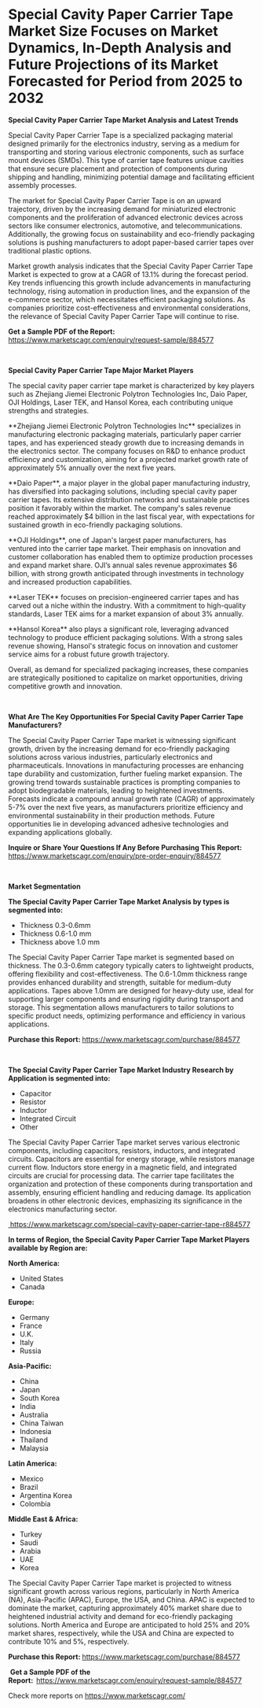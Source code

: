 <p><h1>Special Cavity Paper Carrier Tape Market Size Focuses on Market Dynamics, In-Depth Analysis and Future Projections of its Market Forecasted for Period from 2025 to 2032</h1></p><p><strong>Special Cavity Paper Carrier Tape Market Analysis and Latest Trends</strong></p>
<p><p>Special Cavity Paper Carrier Tape is a specialized packaging material designed primarily for the electronics industry, serving as a medium for transporting and storing various electronic components, such as surface mount devices (SMDs). This type of carrier tape features unique cavities that ensure secure placement and protection of components during shipping and handling, minimizing potential damage and facilitating efficient assembly processes.</p><p>The market for Special Cavity Paper Carrier Tape is on an upward trajectory, driven by the increasing demand for miniaturized electronic components and the proliferation of advanced electronic devices across sectors like consumer electronics, automotive, and telecommunications. Additionally, the growing focus on sustainability and eco-friendly packaging solutions is pushing manufacturers to adopt paper-based carrier tapes over traditional plastic options.</p><p>Market growth analysis indicates that the Special Cavity Paper Carrier Tape Market is expected to grow at a CAGR of 13.1% during the forecast period. Key trends influencing this growth include advancements in manufacturing technology, rising automation in production lines, and the expansion of the e-commerce sector, which necessitates efficient packaging solutions. As companies prioritize cost-effectiveness and environmental considerations, the relevance of Special Cavity Paper Carrier Tape will continue to rise.</p></p>
<p><strong>Get a Sample PDF of the Report:&nbsp;</strong> <a href="https://www.marketscagr.com/enquiry/request-sample/884577?utm_campaign=2041&utm_medium=2&utm_source=Github&utm_content=ia&utm_term=02042025&utm_id=special-cavity-paper-carrier-tape">https://www.marketscagr.com/enquiry/request-sample/884577</a></p>
<p>&nbsp;</p>
<p><strong>Special Cavity Paper Carrier Tape Major Market Players</strong></p>
<p><p>The special cavity paper carrier tape market is characterized by key players such as Zhejiang Jiemei Electronic Polytron Technologies Inc, Daio Paper, OJI Holdings, Laser TEK, and Hansol Korea, each contributing unique strengths and strategies.</p><p>**Zhejiang Jiemei Electronic Polytron Technologies Inc** specializes in manufacturing electronic packaging materials, particularly paper carrier tapes, and has experienced steady growth due to increasing demands in the electronics sector. The company focuses on R&D to enhance product efficiency and customization, aiming for a projected market growth rate of approximately 5% annually over the next five years.</p><p>**Daio Paper**, a major player in the global paper manufacturing industry, has diversified into packaging solutions, including special cavity paper carrier tapes. Its extensive distribution networks and sustainable practices position it favorably within the market. The company's sales revenue reached approximately $4 billion in the last fiscal year, with expectations for sustained growth in eco-friendly packaging solutions.</p><p>**OJI Holdings**, one of Japan's largest paper manufacturers, has ventured into the carrier tape market. Their emphasis on innovation and customer collaboration has enabled them to optimize production processes and expand market share. OJI’s annual sales revenue approximates $6 billion, with strong growth anticipated through investments in technology and increased production capabilities.</p><p>**Laser TEK** focuses on precision-engineered carrier tapes and has carved out a niche within the industry. With a commitment to high-quality standards, Laser TEK aims for a market expansion of about 3% annually. </p><p>**Hansol Korea** also plays a significant role, leveraging advanced technology to produce efficient packaging solutions. With a strong sales revenue showing, Hansol's strategic focus on innovation and customer service aims for a robust future growth trajectory.</p><p>Overall, as demand for specialized packaging increases, these companies are strategically positioned to capitalize on market opportunities, driving competitive growth and innovation.</p></p>
<p>&nbsp;</p>
<p><strong>What Are The Key Opportunities For Special Cavity Paper Carrier Tape Manufacturers?</strong></p>
<p><p>The Special Cavity Paper Carrier Tape market is witnessing significant growth, driven by the increasing demand for eco-friendly packaging solutions across various industries, particularly electronics and pharmaceuticals. Innovations in manufacturing processes are enhancing tape durability and customization, further fueling market expansion. The growing trend towards sustainable practices is prompting companies to adopt biodegradable materials, leading to heightened investments. Forecasts indicate a compound annual growth rate (CAGR) of approximately 5-7% over the next five years, as manufacturers prioritize efficiency and environmental sustainability in their production methods. Future opportunities lie in developing advanced adhesive technologies and expanding applications globally.</p></p>
<p><strong>Inquire or Share Your Questions If Any Before Purchasing This Report:</strong> <a href="https://www.marketscagr.com/enquiry/pre-order-enquiry/884577?utm_campaign=2041&utm_medium=2&utm_source=Github&utm_content=ia&utm_term=02042025&utm_id=special-cavity-paper-carrier-tape">https://www.marketscagr.com/enquiry/pre-order-enquiry/884577</a></p>
<p>&nbsp;</p>
<p><strong>Market Segmentation</strong></p>
<p><strong>The Special Cavity Paper Carrier Tape Market Analysis by types is segmented into:</strong></p>
<p><ul><li>Thickness 0.3-0.6mm</li><li>Thickness 0.6-1.0 mm</li><li>Thickness above 1.0 mm</li></ul></p>
<p><p>The Special Cavity Paper Carrier Tape market is segmented based on thickness. The 0.3-0.6mm category typically caters to lightweight products, offering flexibility and cost-effectiveness. The 0.6-1.0mm thickness range provides enhanced durability and strength, suitable for medium-duty applications. Tapes above 1.0mm are designed for heavy-duty use, ideal for supporting larger components and ensuring rigidity during transport and storage. This segmentation allows manufacturers to tailor solutions to specific product needs, optimizing performance and efficiency in various applications.</p></p>
<p><strong>Purchase this Report:&nbsp;</strong><a href="https://www.marketscagr.com/purchase/884577?utm_campaign=2041&utm_medium=2&utm_source=Github&utm_content=ia&utm_term=02042025&utm_id=special-cavity-paper-carrier-tape">https://www.marketscagr.com/purchase/884577</a></p>
<p>&nbsp;</p>
<p><strong>The Special Cavity Paper Carrier Tape Market Industry Research by Application is segmented into:</strong></p>
<p><ul><li>Capacitor</li><li>Resistor</li><li>Inductor</li><li>Integrated Circuit</li><li>Other</li></ul></p>
<p><p>The Special Cavity Paper Carrier Tape market serves various electronic components, including capacitors, resistors, inductors, and integrated circuits. Capacitors are essential for energy storage, while resistors manage current flow. Inductors store energy in a magnetic field, and integrated circuits are crucial for processing data. The carrier tape facilitates the organization and protection of these components during transportation and assembly, ensuring efficient handling and reducing damage. Its application broadens in other electronic devices, emphasizing its significance in the electronics manufacturing sector.</p></p>
<p><a href="https://www.marketscagr.com/special-cavity-paper-carrier-tape-r884577?utm_campaign=2041&utm_medium=2&utm_source=Github&utm_content=ia&utm_term=02042025&utm_id=special-cavity-paper-carrier-tape">&nbsp;https://www.marketscagr.com/special-cavity-paper-carrier-tape-r884577</a></p>
<p><strong>In terms of Region, the Special Cavity Paper Carrier Tape Market Players available by Region are:</strong></p>
<p>
    <p> <strong> North America: </strong>
        <ul>
            <li>United States</li>
            <li>Canada</li>
        </ul>
        </p> 
    <p> <strong> Europe: </strong>
        <ul>
            <li>Germany</li>
            <li>France</li>
            <li>U.K.</li>
            <li>Italy</li>
            <li>Russia</li>
        </ul>
        </p> 
    <p> <strong> Asia-Pacific: </strong>
        <ul>
            <li>China</li>
            <li>Japan</li>
            <li>South Korea</li>
            <li>India</li>
            <li>Australia</li>
            <li>China Taiwan</li>
            <li>Indonesia</li>
            <li>Thailand</li>
            <li>Malaysia</li>
        </ul>
        </p> 
    <p> <strong> Latin America: </strong>
        <ul>
            <li>Mexico</li>
            <li>Brazil</li>
            <li>Argentina Korea</li>
            <li>Colombia</li>
        </ul>
        </p> 
    <p> <strong> Middle East & Africa: </strong>
        <ul>
            <li>Turkey</li>
            <li>Saudi</li>
            <li>Arabia</li>
            <li>UAE</li>
            <li>Korea</li>
        </ul>
    </p>
    </p>
<p><p>The Special Cavity Paper Carrier Tape market is projected to witness significant growth across various regions, particularly in North America (NA), Asia-Pacific (APAC), Europe, the USA, and China. APAC is expected to dominate the market, capturing approximately 40% market share due to heightened industrial activity and demand for eco-friendly packaging solutions. North America and Europe are anticipated to hold 25% and 20% market shares, respectively, while the USA and China are expected to contribute 10% and 5%, respectively.</p></p>
<p><strong>Purchase this Report: </strong><a href="https://www.marketscagr.com/purchase/884577?utm_campaign=2041&utm_medium=2&utm_source=Github&utm_content=ia&utm_term=02042025&utm_id=special-cavity-paper-carrier-tape">https://www.marketscagr.com/purchase/884577</a></p>
<p>&nbsp;<strong>Get a Sample PDF of the Report:&nbsp;&nbsp;</strong><a href="https://www.marketscagr.com/enquiry/request-sample/884577?utm_campaign=2041&utm_medium=2&utm_source=Github&utm_content=ia&utm_term=02042025&utm_id=special-cavity-paper-carrier-tape">https://www.marketscagr.com/enquiry/request-sample/884577</a></p>
<p><strong></strong></p>
<p>Check more reports on <a href="https://www.marketscagr.com/?utm_campaign=2041&utm_medium=2&utm_source=Github&utm_content=ia&utm_term=02042025&utm_id=special-cavity-paper-carrier-tape">https://www.marketscagr.com/</a></p>